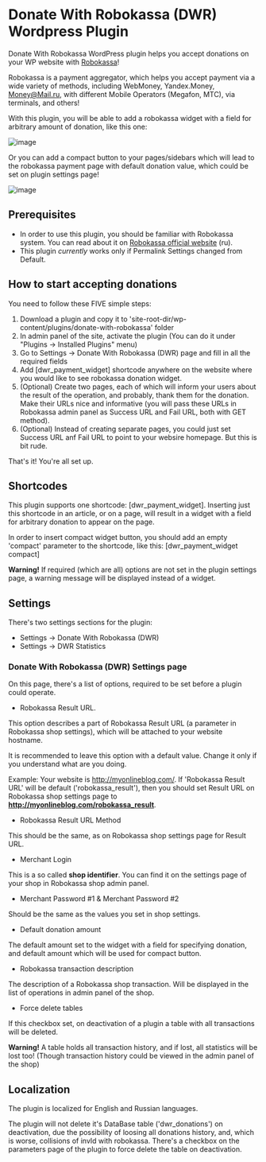 # Donate With Robokassa (DWR) Wordpress Plugin
Donate With Robokassa WordPress plugin helps you accept donations on your WP website with [Robokassa](http://robokassa.ru "Robokassa Website")!

Robokassa is a payment aggregator, which helps you accept payment via a wide variety of methods, including WebMoney, Yandex.Money, Money@Mail.ru,
with different Mobile Operators (Megafon, MTC), via terminals, and others!

With this plugin, you will be able to add a robokassa widget with a field for arbitrary amount of donation, like this one:

![image](https://cloud.githubusercontent.com/assets/1384973/6256310/cbb23562-b7bf-11e4-9868-532b18fe5154.png)

Or you can add a compact button to your pages/sidebars which will lead to the robokassa payment page with default donation
value, which could be set on plugin settings page!

![image](https://cloud.githubusercontent.com/assets/1384973/6256359/2cb64ca4-b7c0-11e4-91ad-f4efc222d127.png)

## Prerequisites
* In order to use this plugin, you should be familiar with Robokassa system. You can read about it on [Robokassa official website](http://robokassa.ru "Robokassa Website") (ru).
* This plugin _currently_ works only if Permalink Settings changed from Default.

## How to start accepting donations
You need to follow these FIVE simple steps:

1. Download a plugin and copy it to 'site-root-dir/wp-content/plugins/donate-with-robokassa' folder
2. In admin panel of the site, activate the plugin (You can do it under "Plugins -> Installed Plugins" menu)
3. Go to Settings -> Donate With Robokassa (DWR) page and fill in all the required fields
4. Add [dwr_payment_widget] shortcode anywhere on the website where you would like to see robokassa donation widget.
5. (Optional) Create two pages, each of which will inform your users about the result of the operation, and probably, thank them for
   the donation. Make their URLs nice and informative (you will pass these URLs in Robokassa admin panel as Success URL and Fail URL,
   both with GET method).
6. (Optional) Instead of creating separate pages, you could just set Success URL anf Fail URL to point to your websire homepage. But this is bit rude.

That's it! You're all set up.


## Shortcodes
This plugin supports one shortcode: [dwr_payment_widget]. Inserting just this shortcode in an article, or on a page, will result in
a widget with a field for arbitrary donation to appear on the page.

In order to insert compact widget button, you should add an empty 'compact' parameter to the shortcode, like this: [dwr_payment_widget compact]

**Warning!** If required (which are all) options are not set in the plugin settings page, a warning message will be displayed instead of a widget.

## Settings
There's two settings sections for the plugin:

* Settings -> Donate With Robokassa (DWR)
* Settings -> DWR Statistics

### Donate With Robokassa (DWR) Settings page
On this page, there's a list of options, required to be set before a plugin could operate.

* Robokassa Result URL.

This option describes a part of Robokassa Result URL (a parameter in Robokassa shop settings), which will be attached to your website hostname.

It is recommended to leave this option with a default value. Change it only if you understand what are you doing.

Example: Your website is http://myonlineblog.com/. If 'Robokassa Result URL' will be default ('robokassa_result'), then you should
set Result URL on Robokassa shop settings page to **http://myonlineblog.com/robokassa_result**.

* Robokassa Result URL Method

This should be the same, as on Robokassa shop settings page for Result URL.

* Merchant Login

This is a so called **shop identifier**. You can find it on the settings page of your shop in Robokassa shop admin panel.

* Merchant Password #1 & Merchant Password #2

Should be the same as the values you set in shop settings.

* Default donation amount

The default amount set to the widget with a field for specifying donation, and default amount which will be used for compact button.

* Robokassa transaction description

The description of a Robokassa shop transaction. Will be displayed in the list of operations in admin panel of the shop.

* Force delete tables

If this checkbox set, on deactivation of a plugin a table with all transactions will be deleted.

**Warning!** A table holds all transaction history, and if lost, all statistics will be lost too! (Though transaction history could be
viewed in the admin panel of the shop)

## Localization
The plugin is localized for English and Russian languages.

The plugin will not delete it's DataBase  table ('dwr_donations') on deactivation, due the possibility of loosing all donations history,
and, which is worse, collisions of invId with robokassa.
There's a checkbox on the parameters page of the plugin to force delete the table on deactivation.
